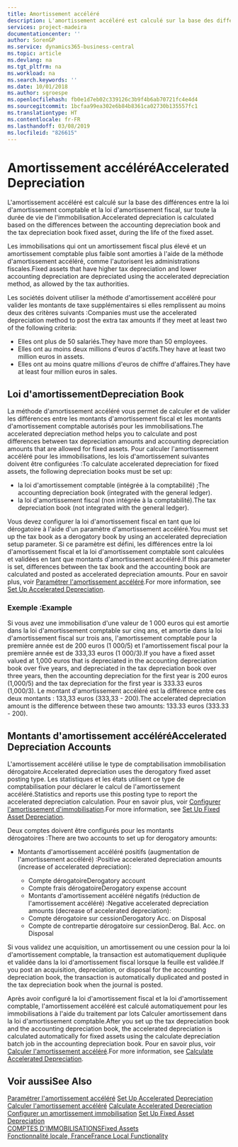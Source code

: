 ```yaml
---
title: Amortissement accéléré
description: L'amortissement accéléré est calculé sur la base des différences entre la loi d'amortissement comptable et la loi d'amortissement fiscal, sur toute la durée de vie de l'immobilisation.
services: project-madeira
documentationcenter: ''
author: SorenGP
ms.service: dynamics365-business-central
ms.topic: article
ms.devlang: na
ms.tgt_pltfrm: na
ms.workload: na
ms.search.keywords: ''
ms.date: 10/01/2018
ms.author: sgroespe
ms.openlocfilehash: fb0e1d7eb02c339126c3b9f4b6ab70721fc4e4d4
ms.sourcegitcommit: 1bcfaa99ea302e6b84b8361ca02730b135557fc1
ms.translationtype: HT
ms.contentlocale: fr-FR
ms.lasthandoff: 03/08/2019
ms.locfileid: "826615"
---
```

# <a name="accelerated-depreciation"></a><span data-ttu-id="fad82-103">Amortissement accéléré</span><span class="sxs-lookup"><span data-stu-id="fad82-103">Accelerated Depreciation</span></span>
<span data-ttu-id="fad82-104">L'amortissement accéléré est calculé sur la base des différences entre la loi d'amortissement comptable et la loi d'amortissement fiscal, sur toute la durée de vie de l'immobilisation.</span><span class="sxs-lookup"><span data-stu-id="fad82-104">Accelerated depreciation is calculated based on the differences between the accounting depreciation book and the tax depreciation book fixed asset, during the life of the fixed asset.</span></span>  

<span data-ttu-id="fad82-105">Les immobilisations qui ont un amortissement fiscal plus élevé et un amortissement comptable plus faible sont amorties à l'aide de la méthode d'amortissement accéléré, comme l'autorisent les administrations fiscales.</span><span class="sxs-lookup"><span data-stu-id="fad82-105">Fixed assets that have higher tax depreciation and lower accounting depreciation are depreciated using the accelerated depreciation method, as allowed by the tax authorities.</span></span>  

<span data-ttu-id="fad82-106">Les sociétés doivent utiliser la méthode d'amortissement accéléré pour valider les montants de taxe supplémentaires si elles remplissent au moins deux des critères suivants :</span><span class="sxs-lookup"><span data-stu-id="fad82-106">Companies must use the accelerated depreciation method to post the extra tax amounts if they meet at least two of the following criteria:</span></span>  

- <span data-ttu-id="fad82-107">Elles ont plus de 50 salariés.</span><span class="sxs-lookup"><span data-stu-id="fad82-107">They have more than 50 employees.</span></span>  
- <span data-ttu-id="fad82-108">Elles ont au moins deux millions d'euros d'actifs.</span><span class="sxs-lookup"><span data-stu-id="fad82-108">They have at least two million euros in assets.</span></span>  
- <span data-ttu-id="fad82-109">Elles ont au moins quatre millions d'euros de chiffre d'affaires.</span><span class="sxs-lookup"><span data-stu-id="fad82-109">They have at least four million euros in sales.</span></span>  

## <a name="depreciation-book"></a><span data-ttu-id="fad82-110">Loi d'amortissement</span><span class="sxs-lookup"><span data-stu-id="fad82-110">Depreciation Book</span></span>  
<span data-ttu-id="fad82-111">La méthode d'amortissement accéléré vous permet de calculer et de valider les différences entre les montants d'amortissement fiscal et les montants d'amortissement comptable autorisés pour les immobilisations.</span><span class="sxs-lookup"><span data-stu-id="fad82-111">The accelerated depreciation method helps you to calculate and post differences between tax depreciation amounts and accounting depreciation amounts that are allowed for fixed assets.</span></span> <span data-ttu-id="fad82-112">Pour calculer l'amortissement accéléré pour les immobilisations, les lois d'amortissement suivantes doivent être configurées :</span><span class="sxs-lookup"><span data-stu-id="fad82-112">To calculate accelerated depreciation for fixed assets, the following depreciation books must be set up:</span></span>  

- <span data-ttu-id="fad82-113">la loi d'amortissement comptable (intégrée à la comptabilité) ;</span><span class="sxs-lookup"><span data-stu-id="fad82-113">The accounting depreciation book (integrated with the general ledger).</span></span>  
- <span data-ttu-id="fad82-114">la loi d'amortissement fiscal (non intégrée à la comptabilité).</span><span class="sxs-lookup"><span data-stu-id="fad82-114">The tax depreciation book (not integrated with the general ledger).</span></span>  

<span data-ttu-id="fad82-115">Vous devez configurer la loi d'amortissement fiscal en tant que loi dérogatoire à l'aide d'un paramètre d'amortissement accéléré.</span><span class="sxs-lookup"><span data-stu-id="fad82-115">You must set up the tax book as a derogatory book by using an accelerated depreciation setup parameter.</span></span> <span data-ttu-id="fad82-116">Si ce paramètre est défini, les différences entre la loi d'amortissement fiscal et la loi d'amortissement comptable sont calculées et validées en tant que montants d'amortissement accéléré.</span><span class="sxs-lookup"><span data-stu-id="fad82-116">If this parameter is set, differences between the tax book and the accounting book are calculated and posted as accelerated depreciation amounts.</span></span> <span data-ttu-id="fad82-117">Pour en savoir plus, voir [Paramétrer l'amortissement accéléré](how-to-set-up-accelerated-depreciation.md).</span><span class="sxs-lookup"><span data-stu-id="fad82-117">For more information, see [Set Up Accelerated Depreciation](how-to-set-up-accelerated-depreciation.md).</span></span>  

### <a name="example"></a><span data-ttu-id="fad82-118">Exemple :</span><span class="sxs-lookup"><span data-stu-id="fad82-118">Example</span></span>  
 <span data-ttu-id="fad82-119">Si vous avez une immobilisation d'une valeur de 1 000 euros qui est amortie dans la loi d'amortissement comptable sur cinq ans, et amortie dans la loi d'amortissement fiscal sur trois ans, l'amortissement comptable pour la première année est de 200 euros (1 000/5) et l'amortissement fiscal pour la première année est de 333,33 euros (1 000/3).</span><span class="sxs-lookup"><span data-stu-id="fad82-119">If you have a fixed asset valued at 1,000 euros that is depreciated in the accounting depreciation book over five years, and depreciated in the tax depreciation book over three years, then the accounting depreciation for the first year is 200 euros (1,000/5) and the tax depreciation for the first year is 333.33 euros (1,000/3).</span></span> <span data-ttu-id="fad82-120">Le montant d'amortissement accéléré est la différence entre ces deux montants : 133,33 euros (333,33 - 200).</span><span class="sxs-lookup"><span data-stu-id="fad82-120">The accelerated depreciation amount is the difference between these two amounts: 133.33 euros (333.33 - 200).</span></span>  

## <a name="accelerated-depreciation-accounts"></a><span data-ttu-id="fad82-121">Montants d'amortissement accéléré</span><span class="sxs-lookup"><span data-stu-id="fad82-121">Accelerated Depreciation Accounts</span></span>  
<span data-ttu-id="fad82-122">L'amortissement accéléré utilise le type de comptabilisation immobilisation dérogatoire.</span><span class="sxs-lookup"><span data-stu-id="fad82-122">Accelerated depreciation uses the derogatory fixed asset posting type.</span></span> <span data-ttu-id="fad82-123">Les statistiques et les états utilisent ce type de comptabilisation pour déclarer le calcul de l'amortissement accéléré.</span><span class="sxs-lookup"><span data-stu-id="fad82-123">Statistics and reports use this posting type to report the accelerated depreciation calculation.</span></span> <span data-ttu-id="fad82-124">Pour en savoir plus, voir [Configurer l'amortissement d'immobilisation](../../fa-how-setup-depreciation.md).</span><span class="sxs-lookup"><span data-stu-id="fad82-124">For more information, see [Set Up Fixed Asset Depreciation](../../fa-how-setup-depreciation.md).</span></span>  

<span data-ttu-id="fad82-125">Deux comptes doivent être configurés pour les montants dérogatoires :</span><span class="sxs-lookup"><span data-stu-id="fad82-125">There are two accounts to set up for derogatory amounts:</span></span>  

- <span data-ttu-id="fad82-126">Montants d'amortissement accéléré positifs (augmentation de l'amortissement accéléré) :</span><span class="sxs-lookup"><span data-stu-id="fad82-126">Positive accelerated depreciation amounts (increase of accelerated depreciation):</span></span>  

    - <span data-ttu-id="fad82-127">Compte dérogatoire</span><span class="sxs-lookup"><span data-stu-id="fad82-127">Derogatory account</span></span>  
    - <span data-ttu-id="fad82-128">Compte frais dérogatoire</span><span class="sxs-lookup"><span data-stu-id="fad82-128">Derogatory expense account</span></span>  
    - <span data-ttu-id="fad82-129">Montants d'amortissement accéléré négatifs (réduction de l'amortissement accéléré) :</span><span class="sxs-lookup"><span data-stu-id="fad82-129">Negative accelerated depreciation amounts (decrease of accelerated depreciation):</span></span>  
    - <span data-ttu-id="fad82-130">Compte dérogatoire sur cession</span><span class="sxs-lookup"><span data-stu-id="fad82-130">Derogatory Acc. on Disposal</span></span>  
    - <span data-ttu-id="fad82-131">Compte de contrepartie dérogatoire sur cession</span><span class="sxs-lookup"><span data-stu-id="fad82-131">Derog. Bal. Acc. on Disposal</span></span>  

<span data-ttu-id="fad82-132">Si vous validez une acquisition, un amortissement ou une cession pour la loi d'amortissement comptable, la transaction est automatiquement dupliquée et validée dans la loi d'amortissement fiscal lorsque la feuille est validée.</span><span class="sxs-lookup"><span data-stu-id="fad82-132">If you post an acquisition, depreciation, or disposal for the accounting depreciation book, the transaction is automatically duplicated and posted in the tax depreciation book when the journal is posted.</span></span>  

<span data-ttu-id="fad82-133">Après avoir configuré la loi d'amortissement fiscal et la loi d'amortissement comptable, l'amortissement accéléré est calculé automatiquement pour les immobilisations à l'aide du traitement par lots Calculer amortissement dans la loi d'amortissement comptable.</span><span class="sxs-lookup"><span data-stu-id="fad82-133">After you set up the tax depreciation book and the accounting depreciation book, the accelerated depreciation is calculated automatically for fixed assets using the calculate depreciation batch job in the accounting depreciation book.</span></span> <span data-ttu-id="fad82-134">Pour en savoir plus, voir [Calculer l'amortissement accéléré](how-to-calculate-accelerated-depreciation.md).</span><span class="sxs-lookup"><span data-stu-id="fad82-134">For more information, see [Calculate Accelerated Depreciation](how-to-calculate-accelerated-depreciation.md).</span></span>  

## <a name="see-also"></a><span data-ttu-id="fad82-135">Voir aussi</span><span class="sxs-lookup"><span data-stu-id="fad82-135">See Also</span></span>  
 <span data-ttu-id="fad82-136">[Paramétrer l'amortissement accéléré](how-to-set-up-accelerated-depreciation.md) </span><span class="sxs-lookup"><span data-stu-id="fad82-136">[Set Up Accelerated Depreciation](how-to-set-up-accelerated-depreciation.md) </span></span>  
 <span data-ttu-id="fad82-137">[Calculer l'amortissement accéléré](how-to-calculate-accelerated-depreciation.md) </span><span class="sxs-lookup"><span data-stu-id="fad82-137">[Calculate Accelerated Depreciation](how-to-calculate-accelerated-depreciation.md) </span></span>  
 <span data-ttu-id="fad82-138">[Configurer un amortissement immobilisation](../../fa-how-setup-depreciation.md) </span><span class="sxs-lookup"><span data-stu-id="fad82-138">[Set Up Fixed Asset Depreciation](../../fa-how-setup-depreciation.md) </span></span>  
[<span data-ttu-id="fad82-139">COMPTES D'IMMOBILISATIONS</span><span class="sxs-lookup"><span data-stu-id="fad82-139">Fixed Assets</span></span>](../../fa-manage.md)  
 [<span data-ttu-id="fad82-140">Fonctionnalité locale, France</span><span class="sxs-lookup"><span data-stu-id="fad82-140">France Local Functionality</span></span>](france-local-functionality.md)
